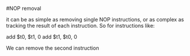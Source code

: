 #NOP removal

it can be as simple as removing single NOP instructions, or as complex as tracking the result of each instruction. So for instructions like:

add \$t0, \$t1, 0
add \$t1, \$t0, 0

We can remove the second instruction


